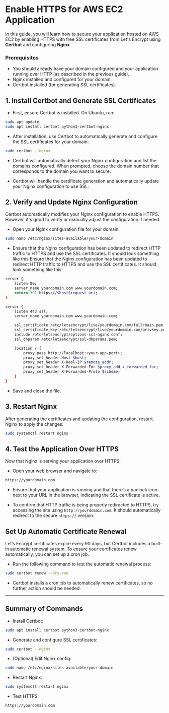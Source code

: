 # Enable HTTPS for AWS EC2 Application
In this guide, you will learn how to secure your application hosted on AWS EC2 by enabling HTTPS with free SSL certificates from Let's Encrypt using **Certbot** and configuring **Nginx**.

### Prerequisites
- You should already have your domain configured and your application running over HTTP (as described in the previous guide).
- Nginx installed and configured for your domain.
- Certbot installed (for generating SSL certificates).

## 1. Install Certbot and Generate SSL Certificates
- First, ensure Certbot is installed. On Ubuntu, run:
```bash
sudo apt update
sudo apt install certbot python3-certbot-nginx
```
- After installation, use Certbot to automatically generate and configure the SSL certificates for your domain:
```bash
sudo certbot --nginx
```
- Certbot will automatically detect your Nginx configuration and list the domains configured. When prompted, choose the domain number that corresponds to the domain you want to secure.

- Certbot will handle the certificate generation and automatically update your Nginx configuration to use SSL.

## 2. Verify and Update Nginx Configuration
Certbot automatically modifies your Nginx configuration to enable HTTPS. However, it's good to verify or manually adjust the configuration if needed.

- Open your Nginx configuration file for your domain:
```bash
sudo nano /etc/nginx/sites-available/your-domain
```

- Ensure that the Nginx configuration has been updated to redirect HTTP traffic to HTTPS and use the SSL certificates. It should look something like this:Ensure that the Nginx configuration has been updated to redirect HTTP traffic to HTTPS and use the SSL certificates. It should look something like this:

```bash
server {
    listen 80;
    server_name yourdomain.com www.yourdomain.com;
    return 301 https://$host$request_uri;
}

server {
    listen 443 ssl;
    server_name yourdomain.com www.yourdomain.com;

    ssl_certificate /etc/letsencrypt/live/yourdomain.com/fullchain.pem;
    ssl_certificate_key /etc/letsencrypt/live/yourdomain.com/privkey.pem;
    include /etc/letsencrypt/options-ssl-nginx.conf;
    ssl_dhparam /etc/letsencrypt/ssl-dhparams.pem;

    location / {
        proxy_pass http://localhost:<your-app-port>;
        proxy_set_header Host $host;
        proxy_set_header X-Real-IP $remote_addr;
        proxy_set_header X-Forwarded-For $proxy_add_x_forwarded_for;
        proxy_set_header X-Forwarded-Proto $scheme;
    }
}
```

- Save and close the file.

## 3. Restart Nginx
After generating the certificates and updating the configuration, restart Nginx to apply the changes:

```bash
sudo systemctl restart nginx
```

## 4. Test the Application Over HTTPS
Now that Nginx is serving your application over HTTPS:

- Open your web browser and navigate to:
```bash
https://yourdomain.com
```

- Ensure that your application is running and that there’s a padlock icon next to your URL in the browser, indicating the SSL certificate is active.

- To confirm that HTTP traffic is being properly redirected to HTTPS, try accessing the site using `http://yourdomain.com`. It should automatically redirect to the secure `https://` version.


## Set Up Automatic Certificate Renewal
Let’s Encrypt certificates expire every 90 days, but Certbot includes a built-in automatic renewal system. To ensure your certificates renew automatically, you can set up a cron job.

- Run the following command to test the automatic renewal process:

```bash
sudo certbot renew --dry-run
```

- Certbot installs a cron job to automatically renew certificates, so no further action should be needed.

---

## Summary of Commands

- Install Certbot:
```bash
sudo apt install certbot python3-certbot-nginx

```

- Generate and configure SSL certificates:
```bash
sudo certbot --nginx

```

- (Optional) Edit Nginx config:
```bash
sudo nano /etc/nginx/sites-available/your-domain
```

- Restart Nginx:
```bash
sudo systemctl restart nginx

```

- Test HTTPS:
```bash
https://yourdomain.com
```
